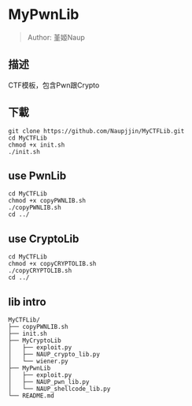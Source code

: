 # MyPwnLib
> Author: 堇姬Naup

## 描述
CTF模板，包含Pwn跟Crypto

## 下載
```
git clone https://github.com/Naupjjin/MyCTFLib.git
cd MyCTFLib
chmod +x init.sh
./init.sh
```

## use PwnLib
```
cd MyCTFLib
chmod +x copyPWNLIB.sh
./copyPWNLIB.sh
cd ../
```

## use CryptoLib
```
cd MyCTFLib
chmod +x copyCRYPTOLIB.sh
./copyCRYPTOLIB.sh
cd ../
```

## lib intro
```
MyCTFLib/
├── copyPWNLIB.sh
├── init.sh
├── MyCryptoLib
│   ├── exploit.py
│   ├── NAUP_crypto_lib.py
│   └── wiener.py
├── MyPwnLib
│   ├── exploit.py
│   ├── NAUP_pwn_lib.py
│   └── NAUP_shellcode_lib.py
└── README.md
```